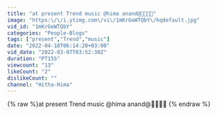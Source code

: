 ```yaml
---
title: "at present Trend music @hima anand@💞💃💃💃"
image: "https:\/\/i.ytimg.com\/vi\/1mKrGeWTQbY\/hqdefault.jpg"
vid_id: "1mKrGeWTQbY"
categories: "People-Blogs"
tags: ["present","Trend","music"]
date: "2022-04-18T06:14:20+03:00"
vid_date: "2022-03-07T03:52:30Z"
duration: "PT15S"
viewcount: "13"
likeCount: "2"
dislikeCount: ""
channel: "Hitha-Hima"
---
```

{% raw %}at present Trend music @hima anand@💞💃💃💃 {% endraw %}
